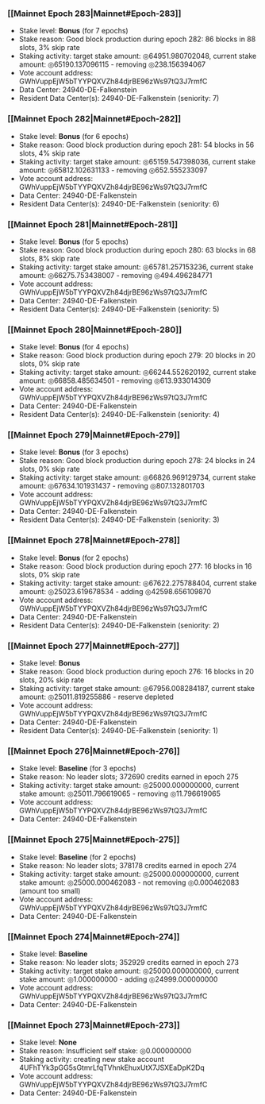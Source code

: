 ### [[Mainnet Epoch 283|Mainnet#Epoch-283]]
* Stake level: **Bonus** (for 7 epochs)
* Stake reason: Good block production during epoch 282: 86 blocks in 88 slots, 3% skip rate
* Staking activity: target stake amount: ◎64951.980702048, current stake amount: ◎65190.137096115 - removing ◎238.156394067
* Vote account address: GWhVuppEjW5bTYYPQXVZh84djrBE96zWs97tQ3J7rmfC
* Data Center: 24940-DE-Falkenstein
* Resident Data Center(s): 24940-DE-Falkenstein (seniority: 7)
### [[Mainnet Epoch 282|Mainnet#Epoch-282]]
* Stake level: **Bonus** (for 6 epochs)
* Stake reason: Good block production during epoch 281: 54 blocks in 56 slots, 4% skip rate
* Staking activity: target stake amount: ◎65159.547398036, current stake amount: ◎65812.102631133 - removing ◎652.555233097
* Vote account address: GWhVuppEjW5bTYYPQXVZh84djrBE96zWs97tQ3J7rmfC
* Data Center: 24940-DE-Falkenstein
* Resident Data Center(s): 24940-DE-Falkenstein (seniority: 6)
### [[Mainnet Epoch 281|Mainnet#Epoch-281]]
* Stake level: **Bonus** (for 5 epochs)
* Stake reason: Good block production during epoch 280: 63 blocks in 68 slots, 8% skip rate
* Staking activity: target stake amount: ◎65781.257153236, current stake amount: ◎66275.753438007 - removing ◎494.496284771
* Vote account address: GWhVuppEjW5bTYYPQXVZh84djrBE96zWs97tQ3J7rmfC
* Data Center: 24940-DE-Falkenstein
* Resident Data Center(s): 24940-DE-Falkenstein (seniority: 5)
### [[Mainnet Epoch 280|Mainnet#Epoch-280]]
* Stake level: **Bonus** (for 4 epochs)
* Stake reason: Good block production during epoch 279: 20 blocks in 20 slots, 0% skip rate
* Staking activity: target stake amount: ◎66244.552620192, current stake amount: ◎66858.485634501 - removing ◎613.933014309
* Vote account address: GWhVuppEjW5bTYYPQXVZh84djrBE96zWs97tQ3J7rmfC
* Data Center: 24940-DE-Falkenstein
* Resident Data Center(s): 24940-DE-Falkenstein (seniority: 4)
### [[Mainnet Epoch 279|Mainnet#Epoch-279]]
* Stake level: **Bonus** (for 3 epochs)
* Stake reason: Good block production during epoch 278: 24 blocks in 24 slots, 0% skip rate
* Staking activity: target stake amount: ◎66826.969129734, current stake amount: ◎67634.101931437 - removing ◎807.132801703
* Vote account address: GWhVuppEjW5bTYYPQXVZh84djrBE96zWs97tQ3J7rmfC
* Data Center: 24940-DE-Falkenstein
* Resident Data Center(s): 24940-DE-Falkenstein (seniority: 3)
### [[Mainnet Epoch 278|Mainnet#Epoch-278]]
* Stake level: **Bonus** (for 2 epochs)
* Stake reason: Good block production during epoch 277: 16 blocks in 16 slots, 0% skip rate
* Staking activity: target stake amount: ◎67622.275788404, current stake amount: ◎25023.619678534 - adding ◎42598.656109870
* Vote account address: GWhVuppEjW5bTYYPQXVZh84djrBE96zWs97tQ3J7rmfC
* Data Center: 24940-DE-Falkenstein
* Resident Data Center(s): 24940-DE-Falkenstein (seniority: 2)
### [[Mainnet Epoch 277|Mainnet#Epoch-277]]
* Stake level: **Bonus**
* Stake reason: Good block production during epoch 276: 16 blocks in 20 slots, 20% skip rate
* Staking activity: target stake amount: ◎67956.008284187, current stake amount: ◎25011.819255886 - reserve depleted
* Vote account address: GWhVuppEjW5bTYYPQXVZh84djrBE96zWs97tQ3J7rmfC
* Data Center: 24940-DE-Falkenstein
* Resident Data Center(s): 24940-DE-Falkenstein (seniority: 1)
### [[Mainnet Epoch 276|Mainnet#Epoch-276]]
* Stake level: **Baseline** (for 3 epochs)
* Stake reason: No leader slots; 372690 credits earned in epoch 275
* Staking activity: target stake amount: ◎25000.000000000, current stake amount: ◎25011.796619065 - removing ◎11.796619065
* Vote account address: GWhVuppEjW5bTYYPQXVZh84djrBE96zWs97tQ3J7rmfC
* Data Center: 24940-DE-Falkenstein
### [[Mainnet Epoch 275|Mainnet#Epoch-275]]
* Stake level: **Baseline** (for 2 epochs)
* Stake reason: No leader slots; 378178 credits earned in epoch 274
* Staking activity: target stake amount: ◎25000.000000000, current stake amount: ◎25000.000462083 - not removing ◎0.000462083 (amount too small)
* Vote account address: GWhVuppEjW5bTYYPQXVZh84djrBE96zWs97tQ3J7rmfC
* Data Center: 24940-DE-Falkenstein
### [[Mainnet Epoch 274|Mainnet#Epoch-274]]
* Stake level: **Baseline**
* Stake reason: No leader slots; 352929 credits earned in epoch 273
* Staking activity: target stake amount: ◎25000.000000000, current stake amount: ◎1.000000000 - adding ◎24999.000000000
* Vote account address: GWhVuppEjW5bTYYPQXVZh84djrBE96zWs97tQ3J7rmfC
* Data Center: 24940-DE-Falkenstein
### [[Mainnet Epoch 273|Mainnet#Epoch-273]]
* Stake level: **None**
* Stake reason: Insufficient self stake: ◎0.000000000
* Staking activity: creating new stake account 4UFhTYk3pGG5sGtmrLfqTVhnkEhuxUtX7JSXEaDpK2Dq
* Vote account address: GWhVuppEjW5bTYYPQXVZh84djrBE96zWs97tQ3J7rmfC
* Data Center: 24940-DE-Falkenstein